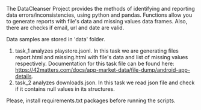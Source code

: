 The DataCleanser Project provides the methods of identifying and reporting data errors/inconsistencies, using python and pandas.
Functions allow you to generate reports with file's data and missing values data frames.
Also, there are checks if email, url and date are valid.

Data samples are stored in 'data' folder.

1) task_1 analyzes playstore.jsonl.
In this task we are generating files report.html and missing.html with file's data and list of missing values respectively.
Documentation for this task file can be found here:
https://42matters.com/docs/app-market-data/file-dump/android-app-details.
2) task_2 analyzes downloads.json.
In this task we read json file and check if it contains null values in its structures.

Please, install requirements.txt packages before running the scripts. 
